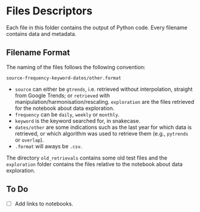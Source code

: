 # Files Descriptors

Each file in this folder contains the output of Python code. Every filename contains data and metadata.

## Filename Format

The naming of the files follows the following convention:

`source-frequency-keyword-dates/other.format`

* `source` can either be `gtrends`, i.e. retrieved without interpolation, straight from Google Trends; or `retrieved` with manipulation/harmonisation/rescaling. `exploration` are the files retrieved for the notebook about data exploration.
* `frequency` can be `daily`, `weekly` or `monthly`.
* `keyword` is the keyword searched for, in snakecase.
* `dates/other` are some indications such as the last year for which data is retrieved, or which algorithm was used to retrieve them (e.g., `pytrends` or `overlap`).
* `.format` will aways be `.csv`.

The directory `old_retrievals` contains some old test files and the `exploration` folder contains the files relative to the notebook about data exploration.

## To Do 

- [ ] Add links to notebooks. 
